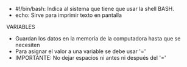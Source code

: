 - #!/bin/bash: Indica al sistema que tiene que usar la shell BASH.
- echo: Sirve para imprimir texto en pantalla

VARIABLES
- Guardan los datos en la memoria de la computadora hasta que se necesiten
- Para asignar el valor a una variable se debe usar '='
- IMPORTANTE: No dejar espacios ni antes ni después del '='
